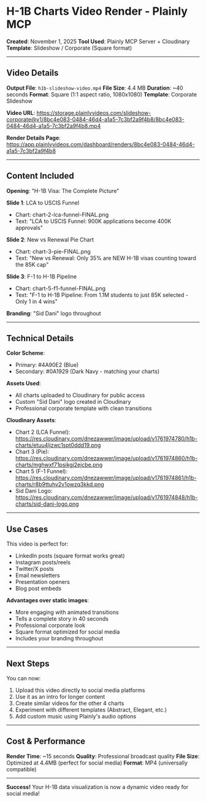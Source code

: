# H-1B Charts Video Render - Plainly MCP

**Created**: November 1, 2025
**Tool Used**: Plainly MCP Server + Cloudinary
**Template**: Slideshow / Corporate (Square format)

---

## Video Details

**Output File**: `h1b-slideshow-video.mp4`
**File Size**: 4.4 MB
**Duration**: ~40 seconds
**Format**: Square (1:1 aspect ratio, 1080x1080)
**Template**: Corporate Slideshow

**Video URL**: https://storage.plainlyvideos.com/slideshow-corporate@v1/8bc4e083-0484-46d4-a1a5-7c3bf2a9f4b8/8bc4e083-0484-46d4-a1a5-7c3bf2a9f4b8.mp4

**Render Details Page**: https://app.plainlyvideos.com/dashboard/renders/8bc4e083-0484-46d4-a1a5-7c3bf2a9f4b8

---

## Content Included

**Opening**: "H-1B Visa: The Complete Picture"

**Slide 1**: LCA to USCIS Funnel
- Chart: chart-2-lca-funnel-FINAL.png
- Text: "LCA to USCIS Funnel: 900K applications become 400K approvals"

**Slide 2**: New vs Renewal Pie Chart
- Chart: chart-3-pie-FINAL.png
- Text: "New vs Renewal: Only 35% are NEW H-1B visas counting toward the 85K cap"

**Slide 3**: F-1 to H-1B Pipeline
- Chart: chart-5-f1-funnel-FINAL.png
- Text: "F-1 to H-1B Pipeline: From 1.1M students to just 85K selected - Only 1 in 4 wins"

**Branding**: "Sid Dani" logo throughout

---

## Technical Details

**Color Scheme**:
- Primary: #4A90E2 (Blue)
- Secondary: #0A1929 (Dark Navy - matching your charts)

**Assets Used**:
- All charts uploaded to Cloudinary for public access
- Custom "Sid Dani" logo created in Cloudinary
- Professional corporate template with clean transitions

**Cloudinary Assets**:
- Chart 2 (LCA Funnel): https://res.cloudinary.com/dnezawwer/image/upload/v1761974780/h1b-charts/etuu4ljzwc1spt0ddd19.png
- Chart 3 (Pie): https://res.cloudinary.com/dnezawwer/image/upload/v1761974860/h1b-charts/mghwxf71psikgj2ejcbe.png
- Chart 5 (F-1 Funnel): https://res.cloudinary.com/dnezawwer/image/upload/v1761974861/h1b-charts/r8b9ttuhv2v1owzq3kkd.png
- Sid Dani Logo: https://res.cloudinary.com/dnezawwer/image/upload/v1761974848/h1b-charts/sid-dani-logo.png

---

## Use Cases

This video is perfect for:
- LinkedIn posts (square format works great)
- Instagram posts/reels
- Twitter/X posts
- Email newsletters
- Presentation openers
- Blog post embeds

**Advantages over static images**:
- More engaging with animated transitions
- Tells a complete story in 40 seconds
- Professional corporate look
- Square format optimized for social media
- Includes your branding throughout

---

## Next Steps

You can now:
1. Upload this video directly to social media platforms
2. Use it as an intro for longer content
3. Create similar videos for the other 4 charts
4. Experiment with different templates (Abstract, Elegant, etc.)
5. Add custom music using Plainly's audio options

---

## Cost & Performance

**Render Time**: ~15 seconds
**Quality**: Professional broadcast quality
**File Size**: Optimized at 4.4MB (perfect for social media)
**Format**: MP4 (universally compatible)

---

**Success!** Your H-1B data visualization is now a dynamic video ready for social media!
